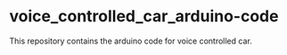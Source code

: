 # voice_controlled_car_arduino-code
This repository contains the arduino code for voice controlled car. 
